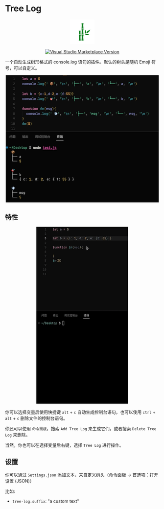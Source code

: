 # Tree Log

<center>

<img src="res/icon.png" width=80>

</center>

<center>

<a href="https://marketplace.visualstudio.com/items?itemName=daodaolea.tree-log" target="__blank"><img src="https://img.shields.io/visual-studio-marketplace/v/daodaolea.tree-log.svg?color=eee&amp;label=VS%20Code%20Marketplace&logo=visual-studio-code" alt="Visual Studio Marketplace Version" /></a>

</center>

一个自动生成树形格式的 console.log 语句的插件。默认的树头是随机 Emoji 符号，可以自定义。

<center>

![shot](res/shot.png)

</center>

## 特性

<center>

![shot](res/shot.gif)

</center>

你可以选择变量后使用快捷键 `alt` + `c` 自动生成控制台语句，也可以使用 `ctrl` + `alt` + `c` 删除文件的控制台语句。

你还可以使用 `命令面板`，搜索 `Add Tree Log` 来生成它们，或者搜索 `Delete Tree Log` 来删除。

当然，你也可以在选择变量后右键，选择 `Tree Log` 进行操作。



## 设置

你可以通过 `Settings.json` 添加文本，来自定义树头（命令面板 -> 首选项：打开设置 (JSON)）

比如:

* `tree-log.suffix`: "a custom text"

